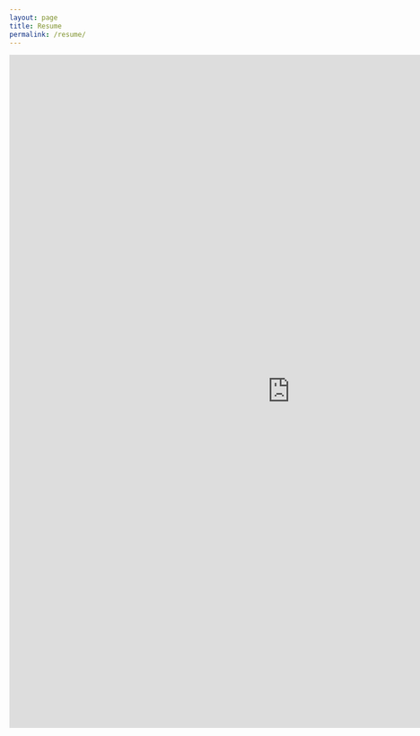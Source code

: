 ```yaml
---
layout: page
title: Resume
permalink: /resume/
---
```

<embed src="https://samanthamolnar.github.io/Images/resume.pdf" type="application/pdf" width="1000" height="1200"/>
